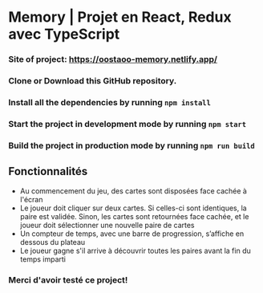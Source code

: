 # Memory | Projet en React, Redux avec TypeScript

### Site of project: https://oostaoo-memory.netlify.app/

### Clone or Download this GitHub repository.

### Install all the dependencies by running `npm install`
### Start the project in development mode by running `npm start`
### Build the project in production mode by running `npm run build`

## Fonctionnalités
  - Au commencement du jeu, des cartes sont disposées face cachée à l'écran
  - Le joueur doit cliquer sur deux cartes. Si celles-ci sont identiques, la paire est validée. Sinon, les cartes sont retournées face cachée, et le joueur doit sélectionner une nouvelle paire de cartes
  - Un compteur de temps, avec une barre de progression, s’affiche en dessous du plateau
  - Le joueur gagne s'il arrive à découvrir toutes les paires avant la fin du temps imparti

### Merci d'avoir testé ce project!